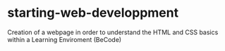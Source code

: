 # starting-web-developpment
Creation of a webpage in order to understand the HTML and CSS basics within a Learning Enviroment (BeCode)
